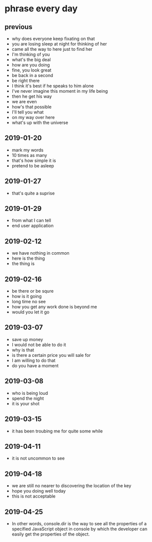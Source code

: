 # phrase every day

## previous

- why does everyone keep fixating on that
- you are losing sleep at night for thinking of her
- came all the way to here just to find her
- I'm thinking of you
- what's the big deal
- how are you doing
- fine, you look great
- be back in a second
- be right there
- I think it's best if he speaks to him alone
- I've never imagine this moment in my life being
- then he get his way
- we are even
- how's that possible
- I'll tell you what
- on my way over here
- what's up with the universe

## 2019-01-20

- mark my words
- 10 times as many
- that's how simple it is
- pretend to be asleep

## 2019-01-27

- that's quite a suprise

## 2019-01-29

- from what I can tell
- end user application

## 2019-02-12

- we have nothing in common
- here is the thing
- the thing is

## 2019-02-16

- be there or be squre
- how is it going
- long time no see
- how you get any work done is beyond me
- would you let it go

## 2019-03-07

- save up money
- I would not be able to do it
- why is that
- is there a certain price you will sale for
- I am willing to do that
- do you have a moment

## 2019-03-08

- who is being loud
- spend the night
- it is your shot

## 2019-03-15

- it has been troubing me for quite some while

## 2019-04-11

- it is not uncommon to see

## 2019-04-18

- we are still no nearer to discovering the location of the key
- hope you doing well today
- this is not acceptable

## 2019-04-25

- In other words, console.dir is the way to see all the properties of a specified JavaScript object in console by which the developer can easily get the properties of the object.